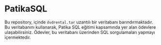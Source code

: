 # PatikaSQL
Bu repository, içinde `dvdrental.tar` uzantılı bir veritabanı barındırmaktadır. Bu veritabanını kullanarak, Patika SQL eğitimi kapsamında yer alan ödevlere ulaşabilirsiniz. Ödevler, bu veritabanı üzerinden SQL sorgulamaları yapmayı içermektedir.
